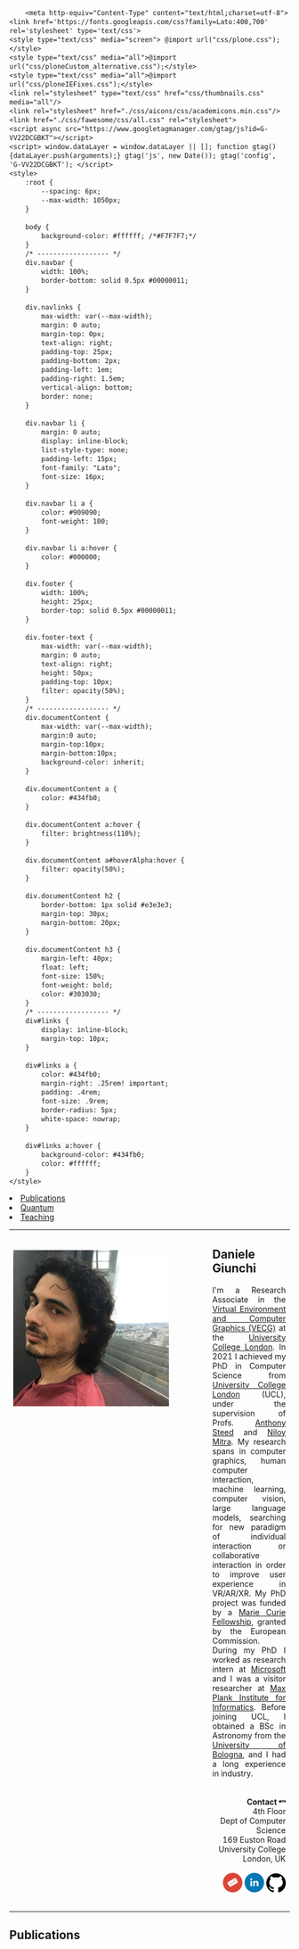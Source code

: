 
<!DOCTYPE html>
<head>
	<title>Daniele Giunchi</title>

        <meta http-equiv="Content-Type" content="text/html;charset=utf-8">
	<link href='https://fonts.googleapis.com/css?family=Lato:400,700' rel='stylesheet' type='text/css'>
	<style type="text/css" media="screen"> @import url("css/plone.css");</style>
	<style type="text/css" media="all">@import url("css/ploneCustom_alternative.css");</style>
 	<style type="text/css" media="all">@import url("css/ploneIEFixes.css");</style>
	<link rel="stylesheet" type="text/css" href="css/thumbnails.css" media="all"/>
	<link rel="stylesheet" href="./css/aicons/css/academicons.min.css"/>
	<link href="./css/fawesome/css/all.css" rel="stylesheet">
	<script async src="https://www.googletagmanager.com/gtag/js?id=G-VV22DCGBKT"></script>
	<script> window.dataLayer = window.dataLayer || []; function gtag(){dataLayer.push(arguments);} gtag('js', new Date()); gtag('config', 'G-VV22DCGBKT'); </script>
	<style>
		:root {
			--spacing: 6px;
			--max-width: 1050px;
		}

		body {
			background-color: #ffffff; /*#F7F7F7;*/
		}
		/* ------------------ */
		div.navbar {
			width: 100%;
			border-bottom: solid 0.5px #00000011;
		}
		
		div.navlinks {
			max-width: var(--max-width);
			margin: 0 auto;
			margin-top: 0px;
			text-align: right;
			padding-top: 25px;
			padding-bottom: 2px;
			padding-left: 1em;
			padding-right: 1.5em;
			vertical-align: bottom;
			border: none;
		}

		div.navbar li {
			margin: 0 auto;
			display: inline-block;
			list-style-type: none;
			padding-left: 15px;
			font-family: "Lato";
			font-size: 16px;
		}

		div.navbar li a {
			color: #909090;
			font-weight: 100;
		}

		div.navbar li a:hover {
			color: #000000;
		}

		div.footer {
			width: 100%;
			height: 25px;
			border-top: solid 0.5px #00000011;
		}
		
		div.footer-text {
			max-width: var(--max-width);
			margin: 0 auto;
			text-align: right;
			height: 50px;
			padding-top: 10px;
			filter: opacity(50%);
		}
		/* ------------------ */
		div.documentContent {
			max-width: var(--max-width);
			margin:0 auto;
			margin-top:10px;
			margin-bottom:10px;
			background-color: inherit;
		}

		div.documentContent a {
			color: #434fb0;
		}

		div.documentContent a:hover {
			filter: brightness(110%);
		}

		div.documentContent a#hoverAlpha:hover {
			filter: opacity(50%);
		}

		div.documentContent h2 {
			border-bottom: 1px solid #e3e3e3;
			margin-top: 30px;
			margin-bottom: 20px;
		}

		div.documentContent h3 {
			margin-left: 40px;
			float: left;
		    font-size: 150%;
			font-weight: bold;
			color: #303030;
		}
		/* ------------------ */
		div#links {
			display: inline-block;
			margin-top: 10px;
		}

		div#links a {
			color: #434fb0;
			margin-right: .25rem! important;
			padding: .4rem;
			font-size: .9rem;
			border-radius: 5px;
			white-space: nowrap;
		}

		div#links a:hover {
			background-color: #434fb0;
			color: #ffffff;
		}
	</style>
</head>

<body>
	<div class="navbar">
		<div class="navlinks">
			<li><a href="#publications">Publications</a></li>
			<!--<li><a href="#patents">Patents</a></li>-->
			<!--<li><a href="#projects">Projects</a></li>-->
			<!--<li><a href="#talks">Talks</a></li>-->
            <li><a href="#quantum">Quantum</a></li>
			<li><a href="#teaching">Teaching</a></li>
		</div>
	</div>
	<div class="documentContent">
		<!-- ################################################################ -->
		<table>
			<tr>
				<td width="280px" valign="top">
					<br><br>
					<!--<img src="./img/portrait8b-circle-800-compressed-fs8.png" width="100%">-->
					<img src="./images/portrait.png" width="100%">
				</td>
				<td width="50px"></td>
				<td align="justify" valign="top">
					<h2>Daniele Giunchi</h2>
					<table>
						I'm a Research Associate in the
						<a href="http://vecg.cs.ucl.ac.uk/">Virtual Environment and Computer Graphics (VECG)</a>
						at the
						<a href="https://www.ucl.ac.uk/">University College London</a>.
						In 2021 I achieved my PhD in Computer Science
						from <a href="http://www.ucl.ac.uk/">University College London</a> (UCL),
						under the supervision of Profs.
						<a href="https://wp.cs.ucl.ac.uk/anthonysteed/">Anthony Steed</a> and
						<a href="http://www0.cs.ucl.ac.uk/staff/N.Mitra/">Niloy Mitra</a>.
						My research spans in computer graphics, human computer interaction, machine learning, computer vision, large language models, searching for new paradigm of individual interaction or collaborative interaction in order to improve user experience in VR/AR/XR.
						My PhD project was funded by a
						<a href="https://marie-sklodowska-curie-actions.ec.europa.eu/">Marie Curie Fellowship</a>,
						granted by the European Commission.
						During my PhD I worked as research intern at
						<a href="https://www.microsoft.com/applied-sciences">Microsoft</a> and I was a visitor researcher at 
						<a href="https://www.mpi-inf.mpg.de/home/">Max Plank Institute for Informatics</a>.
						Before joining UCL, I obtained a BSc in Astronomy from the
						<a href="https://www.unibo.it/en">University of Bologna</a>,
						and I had a long experience in industry.
						<br>
						<br>
						<br>
						<div align="right" style="font-size:14px; font-weight:Italic;">
							<b>Contact</b> <img src="./icons/th.jpg" height="12px"/><br>
							4th Floor<br>
							Dept of Computer Science<br>
							169 Euston Road<br>
							University College London, UK<br>
							<br>
							<a id="hoverAlpha" href="mailto:d.giunchi@ucl.ac.uk"><img class="hoverZoom" width="35px" src="./icons/mail.png"></a>
							<a id="hoverAlpha" href="http://linkedin.com/dgiunchi"><img class="hoverZoom" width="35px" src="./icons/linkedin.png"></a>
                            <a id="hoverAlpha" href="https://github.com/dgiunchi"><img class="hoverZoom" width="35px" src="./icons/github.png"></a>
							<!--<a id="hoverAlpha" href="https://github.com/dgiunchi"><i class="fab fa-github" style="font-size:35px; vertical-align:middle; color:#000000;"></i></a>-->
							<!--<a id="hoverAlpha" href=""><i class="ai ai-cv" style="padding:8px; border-radius:50%; font-size:18px; vertical-align:middle; background-color:#000000; color:#ffffff;"></i></a>-->
						</div>
					</table>
				</td>
			</tr>
		</table>
		<!-- ################################################################ -->
		<h2 id="publications">Publications</h2>
		<style>
			table.publications {
				margin-left: 40px;
				border-spacing: 0px 20px;
				margin-top: 0px;
			}

			table.publications tr {
				background-color: #ffffff;
				margin-top: 0px;
			}

			table.publications tr:hover {
				background-color: #fafafa;
			}

			table.publications td:nth-child(1) {
				text-align: center;
				width: 220px;
				padding-right: 30px;
			}

			table.publications td:nth-child(2) {
				text-align: left;
				padding: 0px;
			}

			table.publications span#venue {
				display: inline-block;
				font-style: italic;
/* 					color: #505050; */
				font-size: 0.9em;
				//padding-top: 5px;
			}
			
			table.publications img {
				border:solid black;
				border-width:1px;
				width:100%;
				box-shadow: 5px 5px 5px #888888;
				image-rendering: -webkit-optimize-contrast;
			}
			
			table.publications img#nobox {
				border:none;
				width:100%;
				box-shadow: none;
			}
			div#keywords {
	            display: inline-block;
    	        margin-top: 5px;
				font-size: .7rem;
	        }
        	div#keywords keys {
				color: #555555;
	            margin-right: .25rem! important;
				//padding: .4rem;
				border-radius: 5px;
				white-space: nowrap;
    	    }
        /*div#links a:hover {
            background-color: #434fb0;
            color: #ffffff;
        }*/

		</style>
		<table class="publications">
			<tr>
				<td>
					<a href="linktothepdf">
						<img id="nobox" src="linktoimage">
					</a>
				</td>
				<td>
					<b>title</b><br>
					authors<br>
					<span id="venue">where</span><br>
					<div id="keywords">Keywords: <keys>key, key.</keys></div><br>
					<div id="links">
						<a href="linktowebpage">Webpage</a>
						<a href="linktoarXiv">arXiv</a>
						<a href="linktopdf">PDF</a>
					</div>
				</td>
			</tr>

			
		</table>

		<!-- ################################################################ -->
		<!--<h2 id="patents">Patents</h2>
		<table class="publications">
			<tr>
				<td style="width:220px;">
						<img style="width:150px;" src=".image.jpg">
				</td>
				<td>
					<b>Description</span><br>
				</td>
			</tr>

			<tr>
				<td style="width:220px;">
					<a href="linktopatent">
						<img style="width:150px;" src="image">
					</a>
				</td>
				<td>
					Description
					<span id="venue">patent number</span><br>
					<div id="links">
						<a href="link1">Page</a>
						<a href="link2">PDF</a>
					</div>
				</td>
			</tr>
		</table>-->
        
        
        <h2 id="quantum">Quantum Information</h2>
		<table class="publications">
			<tr>
                <td>
                    <img id="nobox" src="./images/0000_quantum_qcgh.png">
                </td>
                <td>
                    <b>Towards Quantum Computer Holography</b><br>
                    Thesis for the 2nd level Master of Optics and Quantum Information from La Sapienza University (Rome).
                    <br>
                    <a href="./store/TowardsQuantumComputerGeneratedHolography.pdf">Thesis</a><br>
                    <a href="./store/PresentationSBAIThesis2023DG.ppsx">Slides of the presentation</a>
                    <!--<div id="tags">
                        <li>keyword1</li>
                        <li>keyword1</li>
                    </div>-->
                </td>
            </tr>
		</table>

		<!-- ################################################################ -->
		<!--<h2 id="projects">Projects</h2>-->
		<style>
			table.projects {
				margin-left: 40px;
/* 					display: inline-block; */
				border-spacing: 0px 10px;
				vertical-align: top;
			}

			table.projects tr:hover {
				background-color:#fafafa;
			}

			table.projects td:nth-child(1) {
				width: 220px;
				padding-right: 15px;
			}

			table.projects td:nth-child(2) {
				width: 250px;
				text-align:left;
				padding-right: 10px;
				font-size: 14px;
			}

			table.projects img, table.projects video {
				width: 220px;
				border-radius: 10px;
				box-shadow: 5px 5px 5px #888888;
				border: 1px solid #000000;
			}

			table.projects img#nobox, table.projects video#nobox {
				width: 220px;
				border: none;
				box-shadow: none;
				border-radius: 0px;
			}

			:root {
				--spacing: 6px;
			}

			table.projects div#tags {
				cursor: default;
				margin-top: 10px;
				display: block;
				vertical-align: bottom;
			}

			table.projects div#tags li {
				vertical-align: bottom;
/* 					box-shadow: 0 2px 8px 0 rgb(0 0 17 / 10%); */
				display: inline-block;
				border: solid 1px #434fb0; /*#8cacbb;*/ /*#ea853a;*/
				border-radius: 5px;
				color: #434fb0; /*#8cacbb;*/ /*#ea853a;*/
				font-size: 0.7em;
				text-shadow: 0 1px 0 #fff;
				padding: calc(var(--spacing) / 2) var(--spacing);
				margin: 0 var(--spacing) var(--spacing) 0;
				white-space: nowrap;
				cursor: default;
			}
		</style>
		<div style="display:inline-block;">
		<!--<table class="projects" style="width:46%; float:left;">
			<tr>
				<td>
					<img id="nobox" src=".image">
				</td>
				<td>
					<b>title</b><br>
					description
					<br>
					<a href="...">[Code]</a>
					<div id="tags">
						<li>keyword1</li>
						<li>keyword1</li>
					</div>
				</td>
			</tr>
			<tr>
				<td>
					<img id="nobox" src=".image">
				</td>
				<td>
					<b>title</b><br>
					description
					<br>
					<a href="...">[Code]</a>
					<div id="tags">
						<li>keyword1</li>
						<li>keyword1</li>
					</div>
				</td>
			</tr>
		</table>-->
		<!--<table class="projects" style="width:46%; float:left;">
			<tr>
				<td>
					<img id="nobox" src="image">
				</td>
				<td>
					<b>title</b><br>
					description
					<br>
					<a href="...">[Code]</a>
					<div id="tags">
						<li>keyword1</li>
						<li>keyword1</li>
					</div>
				</td>
			</tr>
			<tr>
				<td>
					<img id="nobox" src="image">
				</td>
				<td>
					<b>title</b><br>
					description
					<br>
					<a href="...">[Code]</a>
					<div id="tags">
						<li>keyword1</li>
						<li>keyword1</li>
					</div>
				</td>
			</tr>
		</table>-->
		</div>
		<style>
			table.blog {
				margin-left:40px;
				border-spacing: 0px 10px;
			}

			table.blog tr:hover {
				background-color: #fafafa;
			}

			table.blog span {
				color:#555555;
				font-size:14px;
				font-weight:100;
			}

			table.blog td a:hover {
				border-bottom: solid 1px;
			}
		</style>
		
		<!-- ################################################################ -->
		<h2 id="teaching">Teaching</h2>
		<style>
			table.teaching {
				text-align:"center";
				border:"0";
				margin-left:40px;
			}
			
			table.teaching tr:hover {
				background-color: #fafafa;
			}
		</style>
		<table class="teaching">
			<col width="4em">
			<col width="auto">
			<col width="140">
			<col align="right" width="auto">
            <tr>
				<td><b>2023</b></td>
				<td>Computer Graphics</td>
				<td></td>
				<td>UCL</td>
			</tr>
            <tr>
				<td><b>2022</b></td>
				<td>Image processing</td>
				<td></td>
				<td>UCL</td>
			</tr>
			<tr>
				<td><b>2020,2021,2022</b></td>
				<td>Virtual Environments</td>
				<td></td>
				<td>DeepMind/UCL</td>
			</tr>
			<tr>
				<td><b>2019</b></td>
				<td>Advanced Deep Learning and Reinforcement Learning</td>
				<td></td>
				<td>DeepMind/UCL</td>
			</tr>
			<tr>
				<td><b>2019</b></td>
				<td>Machine Vision</td>
				<td></td>
				<td>UCL</td>
			</tr>
			<tr>
				<td><b>2018, 2020</b></td>
				<td>System Engineering</td>
				<td></td>
				<td>UCL</td>
			</tr>
			<tr>
				<td><b>2017</b></td>
				<td>Computational Photography</td>
				<td></td>
				<td>UCL</td>
			</tr>
			<tr>
				<td><b>2017</b></td>
				<td>Robotic Programming</td>
				<td></td>
				<td>UCL</td>
			</tr>
		</table>
		
		<!-- ################################################################ -->
		<!-- <h2 id="bground">Background</h2>
		<style>
			table.bground {
				margin-left:40px;
				border-spacing: 10px 10px;
			}

			table.bground tr:hover {
				background-color: #fafafa;
			}
			
			table.bground span {
				color:#555555;
				font-size:14px;
				font-weight:100;
			}

			table.bground td:nth-of-type(1) {
				text-align: center;
			}
		</style>
		<table class="bground">
			<col width="60px">
			<col width="800px">

			<tr>
				<td><img src="./img/logo-ucl3.png" width="100%"></td>
				<td>
					I did my PhD in Computer Science in the
					<a href="https://reality.cs.ucl.ac.uk/">Digital Reality Lab</a> at
					<a href="">University College London</a>, under the supervision of Profs.
					<a href="https://reality.cs.ucl.ac.uk/weyrich.html">Tim Weyrich</a> and
					<a href="http://www.homepages.ucl.ac.uk/~ucactri/">Tobias Ritschel</a>.
					The funding was provided by a
					<i>Marie Curie Fellowship</i> granted by the
					<i>European Commission</i> as part of the
					<a href="http://www.distro-itn.eu">DISTRO</a> Innovative Training Network.
				</td>
			</tr>

			<tr>
				<!- -<td><img src="./img/logo-microsoft.png" width="90%"></td>- ->
				<td><img src="./talks/microsoft/microsoft.png" width="90%"></td>
				<td>
					I did an 8-months research internship
					<!- -in the <a href="https://www.microsoft.com/applied-sciences">Applied Sciences Group</a>- ->
					at Microsoft UK, under the supervision of
					<a href="https://www.microsoft.com/applied-sciences/people/eric-sommerlade">Eric Sommerlade</a> and
					<a href="https://www.microsoft.com/applied-sciences/people/alexandros-neophytou">Alexandros Neophytou</a>.
					During this time I worked on HDR light estimation from images using CNNs and GANs.
					Part of this work was patented and published at the
					<a href="./publications/3dv2020/3dv2020.html">International Conference on 3D Vision 2020</a>.
				</td>
			</tr>

			<tr>
				<td><img src="./img/logo-adobe3.png" width="90%"></td>
				<td>
					I did a 4-months research internship at
					<a href="https://www.substance3d.com/">Adobe Substance 3D</a> in Clermont-Ferrand, France, under the supervision of
					<a href="https://fr.linkedin.com/in/cyrille-damez-53183a">Dr Cyrille Damez</a>.
					During this time I worked on the translation of material appearance between different renderers.
					<!- -The work was published at the 
					<a href="http://reality.cs.ucl.ac.uk/projects/reflectance-remapping/sztrajman2019image-based.html">Journal of Computer Graphics Techniques</a>.- ->
				</td>
			</tr>

			<tr>
				<td><img src="./img/logo-charles-university.png" width="90%"></td>
				<td>
					I spent 3 months as visiting student in the
					<a href="https://cgg.mff.cuni.cz/">Computer Graphics Group</a> at
					<a href="https://en.wikipedia.org/wiki/Charles_University">Charles University</a> in Prague.
					During this time I started working on material appearance remapping under the supervision of Profs.
					<a href="https://cgg.mff.cuni.cz/~jaroslav/">Jaroslav Křivánek</a> and
					<a href="https://cgg.mff.cuni.cz/members/wilkie/">Alexander Wilkie</a>.
					<!- -The work was published at the
					<a href="http://reality.cs.ucl.ac.uk/projects/reflectance-remapping/sztrajman17image-based.html">Eurographics Material Appearance Modeling Workshop</a> and later extended to cover spatially-varying materials and published at the
					<a href="http://reality.cs.ucl.ac.uk/projects/reflectance-remapping/sztrajman2019image-based.html">Journal of Computer Graphics Techniques</a>.- ->

				</td>
			</tr>

			<tr>
				<td><img src="./img/logo-columbia2.png" width="100%"></td>
				<td>
					<!- -During 2013- ->
					I spent 6 months as visiting student in the
					<a href="http://www.cs.columbia.edu/cg/">Columbia Computer Graphics Group</a> at
					<a href="https://www.columbia.edu/">Columbia University</a> in New York City.
					During this time I worked on physics-based animation of fluids under the supervision of Profs.
					<a href="https://cs.uwaterloo.ca/~c2batty/">Christopher Batty</a> and
					<a href="https://www.dgp.toronto.edu/~eitan/">Eitan Grinspun</a>.
				</td>
			</tr>

			<tr>
				<td><img src="./img/logofcen.png" width="100%"></td>
				<td>
					I hold a BSc degree in Physics from the
					<a href="https://en.wikipedia.org/wiki/University_of_Buenos_Aires">University of Buenos Aires</a>.
					<!- -There, I worked as research student on physics-based simulations at the
					Astrophysical Flows Group.- ->
				</td>
			</tr>
		</table>-->

		<!-- ################################################################ -->
	</div>
	<br><br><br><br>
	<div class="footer">
		<div class="footer-text">
			Daniele Giunchi<br>
			<a href="d.giunchi@ucl.ac.uk">d.giunchi@ucl.ac.uk</a>
		</div>
	</div>
</body>
<!-- <div id="portal-footer" style="margin-top:60px; margin-bottom:0px; padding-bottom:10px;"> -->
<!-- <div style="margin-top:60px; padding-top:10px; border-top:solid 1px #e3e3e3; text-align:right; font-size:10px;"> -->
<!--	Daniele Giunchi<br>
	<a href="mailto:d.giunchi@ucl.ac.uk">d.giunchi@ucl.ac.uk</a><br>
</div>-->
</html>
